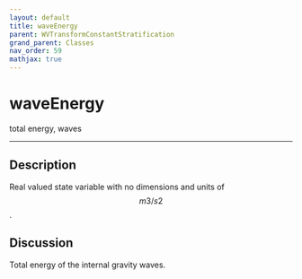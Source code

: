 ```yaml
---
layout: default
title: waveEnergy
parent: WVTransformConstantStratification
grand_parent: Classes
nav_order: 59
mathjax: true
---
```


#  waveEnergy

total energy, waves


---

## Description
Real valued state variable with no dimensions and units of $$m3/s2$$.

## Discussion

Total energy of the internal gravity waves.

